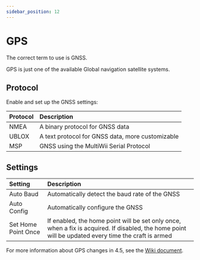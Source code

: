 ```yaml
---
sidebar_position: 12
---
```


# GPS

The correct term to use is GNSS.

GPS is just one of the available Global navigation satellite systems.

## Protocol

Enable and set up the GNSS settings:

| Protocol | Description                                      |
| :------- | :----------------------------------------------- |
| NMEA     | A binary protocol for GNSS data                  |
| UBLOX    | A text protocol for GNSS data, more customizable |
| MSP      | GNSS using the MultiWii Serial Protocol          |

## Settings

| Setting             | Description                                                                                                                                         |
| :------------------ | :-------------------------------------------------------------------------------------------------------------------------------------------------- |
| Auto Baud           | Automatically detect the baud rate of the GNSS                                                                                                      |
| Auto Config         | Automatically configure the GNSS                                                                                                                    |
| Set Home Point Once | If enabled, the home point will be set only once, when a fix is acquired. If disabled, the home point will be updated every time the craft is armed |

For more information about GPS changes in 4.5, see the [Wiki document](/docs/wiki/guides/current/Failsafe).
